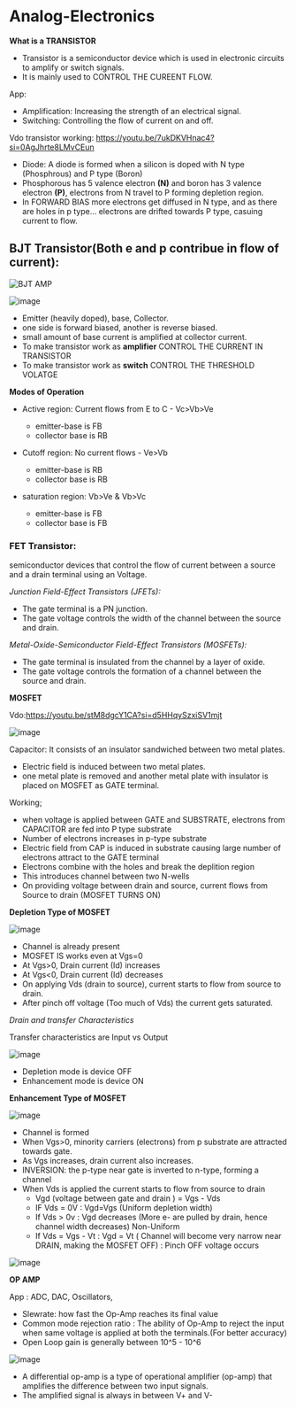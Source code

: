 # Analog-Electronics

**What is a TRANSISTOR**

  * Transistor is a semiconductor device which is used in electronic circuits to amplify or switch signals.
  * It is mainly used to CONTROL THE CUREENT FLOW.

  App: 
  * Amplification: Increasing the strength of an electrical signal.
  * Switching: Controlling the flow of current on and off.

Vdo transistor working: https://youtu.be/7ukDKVHnac4?si=0AgJhrte8LMvCEun

* Diode: A diode is formed when a silicon is doped with N type (Phosphrous) and P type (Boron)
* Phosphorous has 5 valence electron **(N)** and boron has 3 valence electron **(P)**, electrons from N travel to P forming depletion region.
* In FORWARD BIAS more electrons get diffused in N type, and as there are holes in p type... electrons are drifted towards P type, casuing current to flow.

## __BJT Transistor__(Both e and p contribue in flow of current):


![BJT AMP](https://github.com/user-attachments/assets/ceced6d5-81e8-41b2-a028-314053d96828)

![image](https://github.com/user-attachments/assets/bf5373d0-7706-4d3c-87b2-0af3c74df29c)

* Emitter (heavily doped), base, Collector.
*  one side is forward biased, another is reverse biased.
*  small amount of base current is amplified at collector current.
*  To make transistor work as **amplifier** CONTROL THE CURRENT IN TRANSISTOR
*  To make transistor work as **switch** CONTROL THE THRESHOLD VOLATGE 


__Modes of Operation__

* Active region: Current flows from E to C - Vc>Vb>Ve
   * emitter-base is FB
   * collector base is RB
     
* Cutoff region: No current flows - Ve>Vb
  * emitter-base is RB
  * collector base is RB
    
* saturation region: Vb>Ve & Vb>Vc
  * emitter-base is FB
  * collector base is FB
 
### __FET Transistor:__

semiconductor devices that control the flow of current between a source and a drain terminal using an Voltage.
 
*Junction Field-Effect Transistors (JFETs):*

* The gate terminal is a PN junction.
* The gate voltage controls the width of the channel between the source and drain.

*Metal-Oxide-Semiconductor Field-Effect Transistors (MOSFETs):*

* The gate terminal is insulated from the channel by a layer of oxide.
* The gate voltage controls the formation of a channel between the source and drain.

__MOSFET__

Vdo:https://youtu.be/stM8dgcY1CA?si=d5HHqySzxiSV1mjt

![image](https://github.com/user-attachments/assets/39f80ed4-5639-4d80-a7f9-ddf7a5272e73)

Capacitor: It consists of an insulator sandwiched between two metal plates.
* Electric field is induced between two metal plates.
* one metal plate is removed and another metal plate with insulator is placed on MOSFET as GATE terminal.

Working;
* when voltage is applied between GATE and SUBSTRATE, electrons from CAPACITOR are fed into P type substrate
* Number of electrons increases in p-type substrate
* Electric field from CAP is induced in substrate causing large number of electrons attract to the GATE terminal
* Electrons combine with the holes and break the deplition region
* This introduces channel between two N-wells
* On providing voltage between drain and source, current flows from Source to drain (MOSFET TURNS ON)
            
__Depletion Type of MOSFET__

![image](https://github.com/user-attachments/assets/88edf537-6e9f-40be-8361-e14b4f1f759a)

* Channel is already present
* MOSFET IS works even at Vgs=0 
* At Vgs>0, Drain current (Id) increases
* At Vgs<0, Drain current (Id) decreases
* On applying Vds (drain to source), current starts to flow from source to drain.
* After pinch off voltage (Too much of Vds) the current gets saturated.

*Drain and transfer Characteristics*

Transfer characteristics are Input vs Output

![image](https://github.com/user-attachments/assets/080bdfed-dd1b-48a6-ab11-195707ea715a)

* Depletion mode is device OFF
* Enhancement mode is device ON


__Enhancement Type of MOSFET__


![image](https://github.com/user-attachments/assets/8533641b-2b08-46fb-b7c4-b27483060b5f)

* Channel is formed
* When Vgs>0, minority carriers (electrons) from p substrate are attracted towards gate.
* As Vgs increases, drain current also increases.
* INVERSION: the p-type near gate is inverted to n-type, forming a channel
* When Vds is applied the current starts to flow from source to drain
   * Vgd (voltage between gate and drain ) = Vgs - Vds
   * IF Vds = 0V : Vgd=Vgs (Uniform depletion width)
   * If Vds > 0v : Vgd decreases (More e- are pulled by drain, hence channel width decreases) Non-Uniform
   * If Vds = Vgs - Vt : Vgd = Vt ( Channel will become very narrow near DRAIN, making the MOSFET OFF) : Pinch OFF voltage occurs
 
![image](https://github.com/user-attachments/assets/cedb1450-cf4c-404a-a1e7-af54201b20e7)


__OP AMP__

App : ADC, DAC, Oscillators,
* Slewrate: how fast the Op-Amp reaches its final value
* Common mode rejection ratio : The ability of Op-Amp to reject the input when same voltage is applied at both the terminals.(For better accuracy)
* Open Loop gain is generally between 10^5 - 10^6

![image](https://github.com/user-attachments/assets/eff14565-83c1-458f-a25c-df4bbad16d56)

* A differential op-amp is a type of operational amplifier (op-amp) that amplifies the difference between two input signals.
* The amplified signal is always in between V+ and V-











